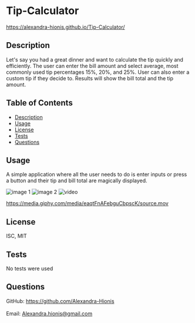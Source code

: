 # Tip-Calculator

https://alexandra-hionis.github.io/Tip-Calculator/

## Description

Let's say you had a great dinner and want to calculate the tip quickly and efficiently. The user can enter the bill amount and select average, most commonly used tip percentages 15%, 20%, and 25%. User can also enter a custom tip if they decide to. Results will show the bill total and the tip amount.

## Table of Contents

- [Description](#description)
- [Usage](#usage)
- [License](#license)
- [Tests](#tests)
- [Questions](#questions)

## Usage

A simple application where all the user needs to do is enter inputs or press a button and their tip and bill total are magically displayed.

![image 1](assets/images/sample-1.png)
![image 2](assets/images/sample-2.png)
![video](https://media.giphy.com/media/eaqtFnAFebguCbpscK/giphy.gif)

https://media.giphy.com/media/eaqtFnAFebguCbpscK/source.mov

## License

ISC, MIT

## Tests

No tests were used

## Questions

GitHub: https://github.com/Alexandra-Hionis<br /><br />
Email: Alexandra.hionis@gmail.com<br /><br />
